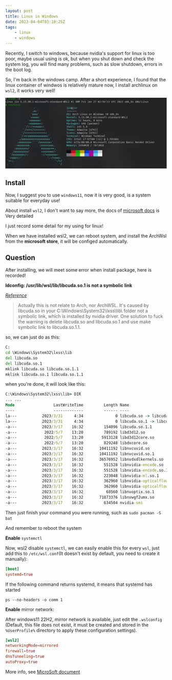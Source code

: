 ```yaml
---
layout: post
title: Linux in Windows
date: 2023-04-04T03:10:25Z
tags:
    - linux
    - windows
---
```


Recently, I switch to windows, because nvidia's support for linux is too poor, maybe usual using is ok, but when you shut down and check the system log, you will find many problems, such as slow shutdown, errors in the boot log.

So, I'm back in the windows camp. After a short experience, I found that the linux container of windwos is relatively mature now, I install archlinux on `wsl2`, it works very well!

<!--more-->

![](my_system.jpg)

## Install

Now, I suggest you to use `windows11`, now it is very good, is a system suitable for everyday use!

About install `wsl2`, I don't want to say more, the docs of [microsoft docs](https://learn.microsoft.com/en-us/windows/wsl/install) is Very detailed

I just record some detail for my using for linux!

When we have installed wsl2, we can reboot system, and install the ArchWsl from the **microsoft store**, it will be configed automatically.

## Question

After installing, we will meet some error when install package, here is recorded!

**ldconfig: /usr/lib/wsl/lib/libcuda.so.1 is not a symbolic link**

_[Reference](https://github.com/yuk7/ArchWSL/issues/248)_

> Actually this is not relate to Arch, nor ArchWSL. It's caused by libcuda.so in your C:\Windows\System32\lxss\lib\ folder not a symbolic link, which is installed by nvidia driver. One solution to fuck the warning is delete libcuda.so and libcuda.so.1 and use make symbolic link to libcuda.so.1.1.

so, we can just do as this:

```cmd
C:
cd \Windows\System32\lxss\lib
del libcuda.so
del libcuda.so.1
mklink libcuda.so libcuda.so.1.1
mklink libcuda.so.1 libcuda.so.1.1
```

when you're done, it will look like this:

```cmd
C:\Windows\System32\lxss\lib> DIR
... ...
Mode                 LastWriteTime         Length Name
----                 -------------         ------ ----
la---           2023/3/31     4:34              0 libcuda.so -> libcuda.so.1.1
la---           2023/3/31     4:34              0 libcuda.so.1 -> libcuda.so.1.1
-a---           2023/3/17    16:32         154096 libcuda.so.1.1
-a---            2022/5/7    13:20         789192 libd3d12.so
-a---            2022/5/7    13:20        5913128 libd3d12core.so
-a---            2022/5/7    13:20         829248 libdxcore.so
-a---           2023/3/17    16:32       10411192 libnvcuvid.so
-a---           2023/3/17    16:32       10411192 libnvcuvid.so.1
-a---           2023/3/17    16:32       36576952 libnvdxdlkernels.so
-a---           2023/3/17    16:32         551528 libnvidia-encode.so
-a---           2023/3/17    16:32         551528 libnvidia-encode.so.1
-a---           2023/3/17    16:32         223048 libnvidia-ml.so.1
-a---           2023/3/17    16:32         362960 libnvidia-opticalflow.so
-a---           2023/3/17    16:32         362960 libnvidia-opticalflow.so.1
-a---           2023/3/17    16:32          68560 libnvoptix.so.1
-a---           2023/3/17    16:32       71873376 libnvwgf2umx.so
-a---           2023/3/17    16:32         634504 nvidia-smi
```

Then just finish your command you were running, such as `sudo pacman -S bat`

And remember to reboot the system

**Enable** `systemctl`

Now, wsl2 disable `systemctl`, we can easily enable this for every `wsl`, just add this to `/etc/wsl.conf`(It doesn't exist by default, you need to create it manually):

```conf
[boot]
systemd=true
```

If the following command returns systemd, it means that systemd has started

```
ps --no-headers -o comm 1
```

**Enable** mirror network:

After windows11 22H2, mirror network is available, just edit the `.wslconfig` (Default, this file does not exist, it must be created and stored in the `%UserProfile%` directory to apply these configuration settings).

```conf
[wsl2]
networkingMode=mirrored
firewall=true
dnsTunneling=true
autoProxy=true
```

More info, see [MicroSoft document](https://learn.microsoft.com/en-us/windows/wsl/wsl-config#wslconfig)